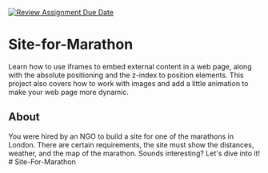 [![Review Assignment Due Date](https://classroom.github.com/assets/deadline-readme-button-22041afd0340ce965d47ae6ef1cefeee28c7c493a6346c4f15d667ab976d596c.svg)](https://classroom.github.com/a/AuZmpM_K)
# Site-for-Marathon
Learn how to use iframes to embed external content in a web page, along with the absolute positioning and the z-index to position elements. This project also covers how to work with images and add a little animation to make your web page more dynamic.

## About
You were hired by an NGO to build a site for one of the marathons in London. There are certain requirements, the site must show the distances, weather, and the map of the marathon. Sounds interesting? Let's dive into it!
#   S i t e - F o r - M a r a t h o n  
 